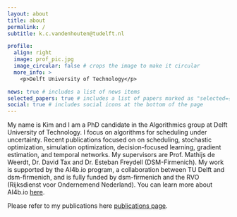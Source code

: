 ```yaml
---
layout: about
title: about
permalink: /
subtitle: k.c.vandenhouten@tudelft.nl

profile:
  align: right
  image: prof_pic.jpg
  image_circular: false # crops the image to make it circular
  more_info: >
    <p>Delft University of Technology</p>

news: true # includes a list of news items
selected_papers: true # includes a list of papers marked as "selected={true}"
social: true # includes social icons at the bottom of the page
---
```


My name is Kim and I am a PhD candidate in the Algorithmics group at Delft University of Technology. I focus on algorithms for scheduling under uncertainty. Recent publications focused on on scheduling, stochastic optimization, simulation optimization, decision-focused learning, gradient estimation, and temporal networks. My supervisors are Prof. Mathijs de Weerdt, Dr. David Tax and Dr. Esteban Freydell (DSM-Firmenich). My work is supported by the AI4b.io program, a collaboration between TU Delft and dsm-firmenich, and is fully funded by dsm-firmenich and the RVO (Rijksdienst voor Ondernemend Nederland). You can learn more about AI4b.io [here](ai4b.io).

Please refer to my publications here [publications page](https://kimvandenhouten.github.io/publications/).


